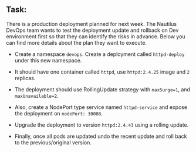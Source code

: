 ## Task:

There is a production deployment planned for next week. The Nautilus DevOps team wants to test the deployment update and rollback on Dev environment first so that they can identify the risks in advance. Below you can find more details about the plan they want to execute.

* Create a namespace `devops`. Create a deployment called `httpd-deploy` under this new namespace.

* It should have one container called `httpd`, use `httpd:2.4.25` image and `2` replicas. 

* The deployment should use RollingUpdate strategy with `maxSurge=1`, and `maxUnavailable=2`. 

* Also, create a NodePort type service named `httpd-service` and expose the deployment on `nodePort: 30008`.


* Upgrade the deployment to version `httpd:2.4.43` using a rolling update.


* Finally, once all pods are updated undo the recent update and roll back to the previous/original version.